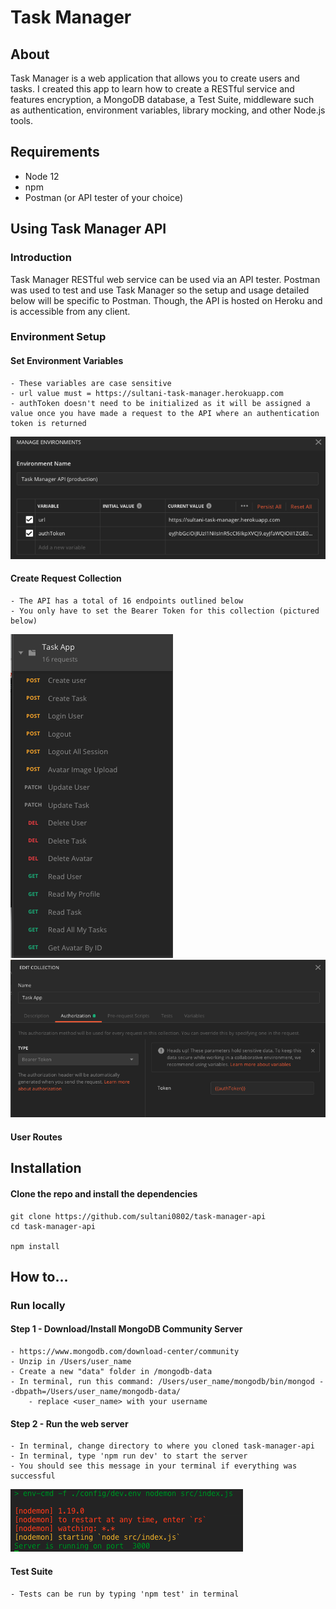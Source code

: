 # Task Manager

## About
Task Manager is a web application that allows you to create users and tasks. I created this app to learn how to create a RESTful service and features encryption, a MongoDB database, a Test Suite, middleware such as authentication, environment variables, library mocking, and other Node.js tools.

## Requirements
- Node 12
- npm
- Postman (or API tester of your choice)

## Using Task Manager API
### Introduction
Task Manager RESTful web service can be used via an API tester. Postman was used to test and use Task Manager so the setup and usage detailed below will be specific to Postman. Though, the API is hosted on Heroku and is accessible from any client.



### Environment Setup  
#### Set Environment Variables
    - These variables are case sensitive
    - url value must = https://sultani-task-manager.herokuapp.com
    - authToken doesn't need to be initialized as it will be assigned a value once you have made a request to the API where an authentication token is returned
![Postman Environment Variables](/postman_env_var.png)

#### Create Request Collection
    - The API has a total of 16 endpoints outlined below
    - You only have to set the Bearer Token for this collection (pictured below)
![Collection](/api_collection.png) ![Collection Setting](/edit_collection.png)

    
    
#### User Routes


## Installation
#### Clone the repo and install the dependencies
    
    git clone https://github.com/sultani0802/task-manager-api
    cd task-manager-api
    
    npm install


## How to...
### Run locally

#### Step 1 - Download/Install MongoDB Community Server
    - https://www.mongodb.com/download-center/community
    - Unzip in /Users/user_name
    - Create a new "data" folder in /mongodb-data
    - In terminal, run this command: /Users/user_name/mongodb/bin/mongod --dbpath=/Users/user_name/mongodb-data/
        - replace <user_name> with your username
        

#### Step 2 - Run the web server
    - In terminal, change directory to where you cloned task-manager-api
    - In terminal, type 'npm run dev' to start the server
    - You should see this message in your terminal if everything was successful

![Successful run](/ss_1.png)

#### Test Suite
    - Tests can be run by typing 'npm test' in terminal



